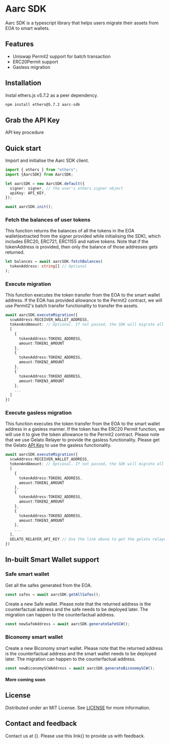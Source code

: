 # Aarc SDK

Aarc SDK is a typescript library that helps users migrate their assets from EOA to smart wallets.

## Features

- Uniswap Permit2 support for batch transaction
- ERC20Permit support
- Gasless migration

## Installation
Instal ethers.js v5.7.2 as a peer dependency.

```bash
npm install ethers@5.7.2 aarc-sdk
```

## Grab the API Key

API key procedure

## Quick start

Import and initialise the Aarc SDK client.

```typescript
import { ethers } from "ethers";
import {AarcSDK} from AarcSDK;

let aarcSDK = new AarcSDK.default({
  signer: signer, // the user's ethers.signer object
  apiKey: API_KEY,
});

await aarcSDK.init();
```

### Fetch the balances of user tokens

This function returns the balances of all the tokens in the EOA wallet(extracted from the signer provided while initialising the SDK), which includes ERC20, ERC721, ERC1155 and native tokens. Note that if the tokenAddress is provided, then only the balance of those addresses gets returned.

```typescript
let balances = await aarcSDK.fetchBalances(
  tokenAddress: string[] // Optional
);
```

### Execute migration

This function executes the token transfer from the EOA to the smart wallet address. If the EOA has provided allowance to the Permit2 contract, we will use Permit2's batch transfer functionality to transfer the assets.

```typescript
await aarcSDK.executeMigration({
  scwAddress:RECEIVER_WALLET_ADDRESS,
  tokenAndAmount: // Optional. If not passed, the SDK will migrate all the tokens of the wallet
  [   
    {
      tokenAddress:TOKEN1_ADDRESS,
      amount:TOKEN1_AMOUNT
    },
    {
      tokenAddress:TOKEN2_ADDRESS,
      amount:TOKEN2_AMOUNT
    },
    {
      tokenAddress:TOKEN3_ADDRESS,
      amount:TOKEN3_AMOUNT
    },
    ...
  ]
})
```

### Execute gasless migration

This function executes the token transfer from the EOA to the smart wallet address in a gasless manner. If the token has the ERC20 Permit function, we will use it to give the token allowance to the Permit2 contract. Please note that we use Gelato Relayer to provide the gasless functionality. Please get the Gelato [API Key](https://docs.gelato.network/developer-services/relay/payment-and-fees/1balance-and-relay) to use the gasless functionality.

```typescript
await aarcSDK.executeMigration({
  scwAddress:RECEIVER_WALLET_ADDRESS,
  tokenAndAmount: // Optional. If not passed, the SDK will migrate all the tokens of the wallet
  [   
    {
      tokenAddress:TOKEN1_ADDRESS,
      amount:TOKEN1_AMOUNT
    },
    {
      tokenAddress:TOKEN2_ADDRESS,
      amount:TOKEN2_AMOUNT
    },
    {
      tokenAddress:TOKEN3_ADDRESS,
      amount:TOKEN3_AMOUNT
    },
    ...
  ],
  GELATO_RELAYER_API_KEY // Use the link above to get the gelato relayer key
})
```

## In-built Smart Wallet support

### Safe smart wallet
Get all the safes generated from the EOA.
```typescript
const safes = await aarcSDK.getAllSafes();
```

Create a new Safe wallet. Please note that the returned address is the counterfactual address and the safe needs to be deployed later. The migration can happen to the counterfactual address.
```typescript
const newSafeAddress = await aarcSDK.generateSafeSCW();
```

### Biconomy smart wallet
Create a new Biconomy smart wallet. Please note that the returned address is the counterfactual address and the smart wallet needs to be deployed later. The migration can happen to the counterfactual address.
```typescript
const newBiconomySCWAddress = await aarcSDK.generateBiconomySCW();
```

#### More coming soon

## License
Distributed under an MIT License. See [LICENSE](./LICENSE.md) for more information.

## Contact and feedback
Contact us at {}. Please use this link{} to provide us with feedback.

